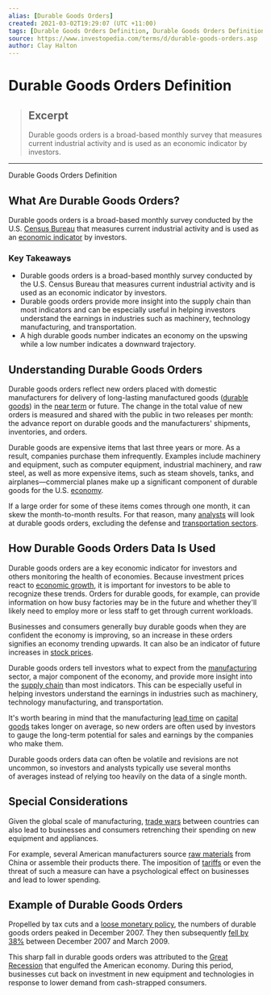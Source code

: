 ```yaml
---
alias: [Durable Goods Orders]
created: 2021-03-02T19:29:07 (UTC +11:00)
tags: [Durable Goods Orders Definition, Durable Goods Orders Definition]
source: https://www.investopedia.com/terms/d/durable-goods-orders.asp
author: Clay Halton
---
```


# Durable Goods Orders Definition

> ## Excerpt
> Durable goods orders is a broad-based monthly survey that measures current industrial activity and is used as an economic indicator by investors.

---

Durable Goods Orders Definition
## What Are Durable Goods Orders?

Durable goods orders is a broad-based monthly survey conducted by the U.S. [Census Bureau](https://www.investopedia.com/terms/b/bureauofcensus.asp) that measures current industrial activity and is used as an [economic indicator](https://www.investopedia.com/terms/e/economic_indicator.asp) by investors.

### Key Takeaways

-   Durable goods orders is a broad-based monthly survey conducted by the U.S. Census Bureau that measures current industrial activity and is used as an economic indicator by investors.
-   Durable goods orders provide more insight into the supply chain than most indicators and can be especially useful in helping investors understand the earnings in industries such as machinery, technology manufacturing, and transportation.
-   A high durable goods number indicates an economy on the upswing while a low number indicates a downward trajectory.

## Understanding Durable Goods Orders

Durable goods orders reflect new orders placed with domestic manufacturers for delivery of long-lasting manufactured goods ([durable goods](https://www.investopedia.com/terms/d/durables.asp)) in the [near term](https://www.investopedia.com/terms/n/nearterm.asp) or future. The change in the total value of new orders is measured and shared with the public in two releases per month: the advance report on durable goods and the manufacturers' shipments, inventories, and orders.

Durable goods are expensive items that last three years or more. As a result, companies purchase them infrequently. Examples include machinery and equipment, such as computer equipment, industrial machinery, and raw steel, as well as more expensive items, such as steam shovels, tanks, and airplanes—commercial planes make up a significant component of durable goods for the U.S. [economy](https://www.investopedia.com/terms/e/economy.asp). 

If a large order for some of these items comes through one month, it can skew the month-to-month results. For that reason, many [analysts](https://www.investopedia.com/terms/a/analyst.asp) will look at durable goods orders, excluding the defense and [transportation sectors](https://www.investopedia.com/terms/t/transportation_sector.asp).

## How Durable Goods Orders Data Is Used

Durable goods orders are a key economic indicator for investors and others monitoring the health of economies. Because investment prices react to [economic growth](https://www.investopedia.com/terms/e/economicgrowth.asp), it is important for investors to be able to recognize these trends. Orders for durable goods, for example, can provide information on how busy factories may be in the future and whether they'll likely need to employ more or less staff to get through current workloads.

Businesses and consumers generally buy durable goods when they are confident the economy is improving, so an increase in these orders signifies an economy trending upwards. It can also be an indicator of future increases in [stock prices](https://www.investopedia.com/articles/stocks/08/stock-prices-fool.asp). 

Durable goods orders tell investors what to expect from the [manufacturing](https://www.investopedia.com/terms/m/manufacturing.asp) sector, a major component of the economy, and provide more insight into the [supply chain](https://www.investopedia.com/terms/s/supplychain.asp) than most indicators. This can be especially useful in helping investors understand the earnings in industries such as machinery, technology manufacturing, and transportation.

It's worth bearing in mind that the manufacturing [lead time](https://www.investopedia.com/terms/l/leadtime.asp) on [capital goods](https://www.investopedia.com/terms/c/capitalgoods.asp) takes longer on average, so new orders are often used by investors to gauge the long-term potential for sales and earnings by the companies who make them.

Durable goods orders data can often be volatile and revisions are not uncommon, so investors and analysts typically use several months of averages instead of relying too heavily on the data of a single month.

## Special Considerations

Given the global scale of manufacturing, [trade wars](https://www.investopedia.com/terms/t/trade-war.asp) between countries can also lead to businesses and consumers retrenching their spending on new equipment and appliances.

For example, several American manufacturers source [raw materials](https://www.investopedia.com/terms/r/rawmaterials.asp) from China or assemble their products there. The imposition of [tariffs](https://www.investopedia.com/terms/t/tariff.asp) or even the threat of such a measure can have a psychological effect on businesses and lead to lower spending.

## Example of Durable Goods Orders

Propelled by tax cuts and a [loose monetary policy](https://www.investopedia.com/terms/e/expansionary_policy.asp), the numbers of durable goods orders peaked in December 2007. They then subsequently [fell by 38%](https://fred.stlouisfed.org/series/DGORDER) between December 2007 and March 2009.

This sharp fall in durable goods orders was attributed to the [Great Recession](https://www.investopedia.com/terms/g/great-recession.asp) that engulfed the American economy. During this period, businesses cut back on investment in new equipment and technologies in response to lower demand from cash-strapped consumers.
